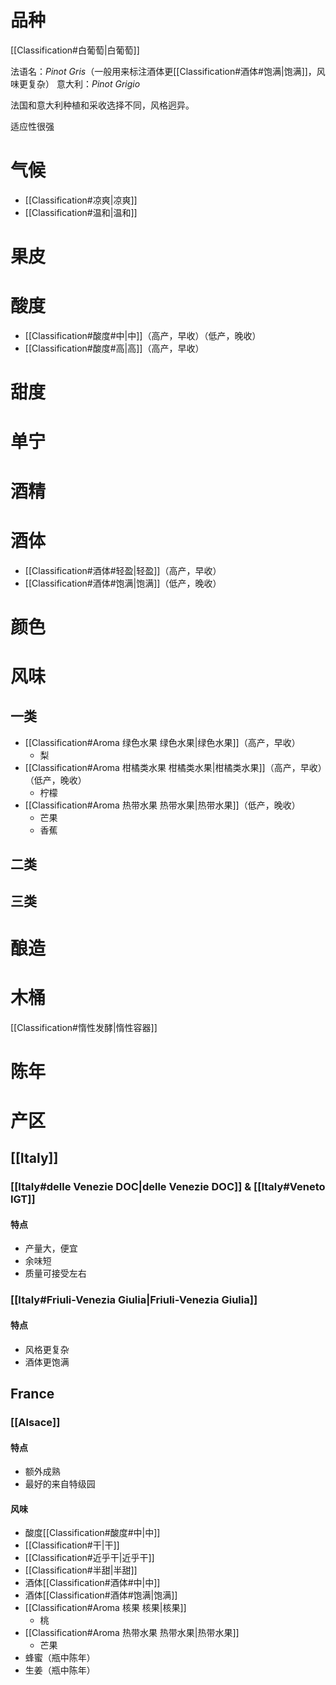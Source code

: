 # 品种

[[Classification#白葡萄|白葡萄]]

法语名：*Pinot Gris*（一般用来标注酒体更[[Classification#酒体#饱满|饱满]]，风味更复杂）
意大利：*Pinot Grigio*

法国和意大利种植和采收选择不同，风格迥异。

适应性很强

# 气候

- [[Classification#凉爽|凉爽]]
- [[Classification#温和|温和]]

# 果皮



# 酸度

- [[Classification#酸度#中|中]]（高产，早收）（低产，晚收）
- [[Classification#酸度#高|高]]（高产，早收）

# 甜度



# 单宁



# 酒精



# 酒体

- [[Classification#酒体#轻盈|轻盈]]（高产，早收）
- [[Classification#酒体#饱满|饱满]]（低产，晚收）

# 颜色



# 风味

## 一类

- [[Classification#Aroma 绿色水果 绿色水果|绿色水果]]（高产，早收）
	- 梨
- [[Classification#Aroma 柑橘类水果 柑橘类水果|柑橘类水果]]（高产，早收）（低产，晚收）
	- 柠檬
- [[Classification#Aroma 热带水果 热带水果|热带水果]]（低产，晚收）
	- 芒果
	- 香蕉

## 二类



## 三类



# 酿造



# 木桶

[[Classification#惰性发酵|惰性容器]]

# 陈年



# 产区

## [[Italy]]

### [[Italy#delle Venezie DOC|delle Venezie DOC]] & [[Italy#Veneto IGT]]

#### 特点

- 产量大，便宜
- 余味短
- 质量可接受左右

### [[Italy#Friuli-Venezia Giulia|Friuli-Venezia Giulia]]

#### 特点

- 风格更复杂
- 酒体更饱满

## France

### [[Alsace]]

#### 特点

- 额外成熟
- 最好的来自特级园

#### 风味

- 酸度[[Classification#酸度#中|中]]
- [[Classification#干|干]]
- [[Classification#近乎干|近乎干]]
- [[Classification#半甜|半甜]]
- 酒体[[Classification#酒体#中|中]]
- 酒体[[Classification#酒体#饱满|饱满]]
- [[Classification#Aroma 核果 核果|核果]]
	- 桃
- [[Classification#Aroma 热带水果 热带水果|热带水果]]
	- 芒果
- 蜂蜜（瓶中陈年）
- 生姜（瓶中陈年）

